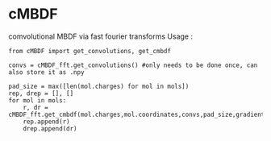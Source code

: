 # cMBDF
comvolutional MBDF via fast fourier transforms
Usage :

```
from cMBDF import get_convolutions, get_cmbdf

convs = cMBDF_fft.get_convolutions() #only needs to be done once, can also store it as .npy 

pad_size = max([len(mol.charges) for mol in mols])
rep, drep = [], []
for mol in mols:
    r, dr = cMBDF_fft.get_cmbdf(mol.charges,mol.coordinates,convs,pad_size,gradients=True)
    rep.append(r)
    drep.append(dr)
```
